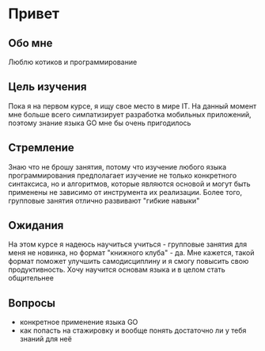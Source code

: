 # Привет
## Обо мне
Люблю котиков и программирование
## Цель изучения
Пока я на первом курсе, я ищу свое место в мире IT. На данный момент мне больше всего симпатизирует разработка мобильных приложений, поэтому знание языка GO мне бы очень пригодилось
## Стремление
Знаю что не брошу занятия, потому что изучение любого языка программирования предполагает изучение не только конкретного синтаксиса, но и алгоритмов, которые являются основой и могут быть применены не зависимо от инструмента их реализации. Более того, групповые занятия отлично развивают "гибкие навыки"
## Ожидания
На этом курсе я надеюсь научиться учиться - групповые занятия для меня не новинка, но формат "книжного клуба" - да. Мне кажется, такой формат поможет улучшить самодисциплину и я смогу повысить свою продуктивность. Хочу научится основам языка и в целом стать общительнее
## Вопросы
  - конкретное применение языка GO
  - как попасть на стажировку и вообще понять достаточно ли у тебя знаний для неё
